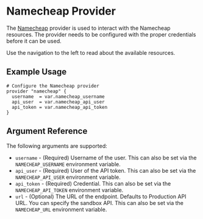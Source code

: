 # Namecheap Provider

The [Namecheap](https://www.namecheap.com/) provider is used to interact with the
Namecheap resources. The provider needs to be configured
with the proper credentials before it can be used.

Use the navigation to the left to read about the available resources.

## Example Usage

```hcl
# Configure the Namecheap provider
provider "namecheap" {
  username  = var.namecheap_username
  api_user  = var.namecheap_api_user
  api_token = var.namecheap_api_token
}
```

## Argument Reference

The following arguments are supported:

* `username`  - (Required) Username of the user. This can also be set via the `NAMECHEAP_USERNAME` environment variable.
* `api_user`  - (Required) User of the API token. This can also be set via the `NAMECHEAP_API_USER` environment variable.
* `api_token` - (Required) Credential. This can also be set via the `NAMECHEAP_API_TOKEN` environment variable.
* `url`       - (Optional) The URL of the endpoint. Defaults to Production API URL. You can specify the sandbox API. This can also be set via the `NAMECHEAP_URL` environment variable.
